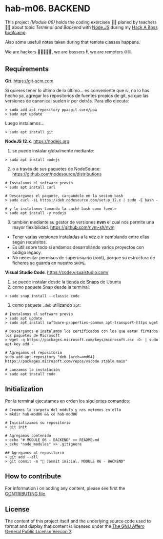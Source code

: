 # hab-m06. BACKEND

This project _(Module 06)_ holds the coding exercises 🧑‍💻 planed by teachers 🧑‍🏫 about topic _Terminal and Backend_ with [Node.JS](https://nodejs.org) during my [Hack A Boss bootcamp](https://hackaboss.dev/bootcamp-programacion-remoto).

Also some usefull notes taken during that remote classes happens.

We are hackers 🧑‍🎓🧑‍💻🧞, we are bossers 🕴️, we are remoters 🌐⛓️.


## Requirements

**Git**. https://git-scm.com

Si quieres tener lo último de lo último... es conveniente que si, no lo has hecho ya, agregar los repositorios de fuentes propios de git, ya que las versiones de canonical suelen ir por detrás. Para ello ejecuta:

```shell
> sudo add-apt-repository ppa:git-core/ppa
> sudo apt update
```

Luego instalamos...

```shell
> sudo apt install git
```

**NodeJS 12.x**. https://nodejs.org

1. se puede instalar globalmente mediante:
```shell
> sudo apt install nodejs
```
2. o a través de sus paquetes de NodeSource:
  https://github.com/nodesource/distributions
```shell
# Instalamos el software previo
> sudo apt install curl

# Descargamos el paquete, cargandolo en la sesion bash
> sudo curl -sL https://deb.nodesource.com/setup_12.x | sudo -E bash -

# y lo instalamos tomando la caché bash como fuente
> sudo apt install -y nodejs
```
3. también mediante su gestor de versiones **nvm** el cual nos permite una mayor flexibilidad.
  https://github.com/nvm-sh/nvm
  - Tener varias versiones instaladas a la vez e ir cambiando entre ellas según requisitos.
  - Es útil sobre todo si andamos desarrollando varios proyectos con código legacy.
  - No necesitar permisos de superusuario (root), porque su estructura de ficheros se guarda en nuestro `$HOME`.


**Visual Studio Code**. https://code.visualstudio.com/

1. se puede instalar desde la [tienda de Snaps](https://snapcraft.io/code) de Ubuntu
2. como paquete Snap desde la terminal:
```shell
> sudo snap install --classic code
```
3. como paquete `.deb` utilizando `apt`:
```shell
# Instalamos el software previo
> sudo apt update
> sudo apt install software-properties-common apt-transport-https wget

# Descargamos e instalamos los certificados con los que estan firmados los paquetes de Microsoft
> wget -q https://packages.microsoft.com/keys/microsoft.asc -O- | sudo apt-key add -

# Agregamos el repositorio
sudo add-apt-repository "deb [arch=amd64] https://packages.microsoft.com/repos/vscode stable main"

# Lanzamos la instalación
> sudo apt install code
```

## Initialization

Por la terminal ejecutamos en orden los siguientes comandos:

```shell
# Creamos la carpeta del módulo y nos metemos en ella
> mkdir hab-mod06 && cd hab-mod06

# Inicializamos su repositorio
> git init

# Agregamos contenido
> echo "# MODULE 06 - BACKEND" >> README.md
> echo "node_modules" >> .gitignore

## Agregamos al repositorio
> git add --all
> git commit -m "🎉 Commit inicial. MODULE 06 - BACKEND"

```


## How to contribute

For information ℹ️ on adding any content, please see first the [CONTRIBUTING file](CONTRIBUTING.md).


## License

The content of this project itself and the underlying source code used to format and display that content is licensed under the [The GNU Affero General Public License Version 3](LICENSE).
